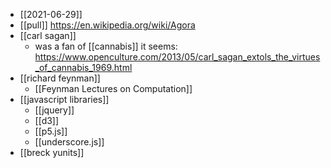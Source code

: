 - [[2021-06-29]]
- [[pull]] https://en.wikipedia.org/wiki/Agora
- [[carl sagan]] 
	- was a fan of [[cannabis]] it seems: https://www.openculture.com/2013/05/carl_sagan_extols_the_virtues_of_cannabis_1969.html
- [[richard feynman]]
	-  [[Feynman Lectures on Computation]]
- [[javascript libraries]]
	- [[jquery]]
	- [[d3]]
	- [[p5.js]]
	- [[underscore.js]]
- [[breck yunits]]